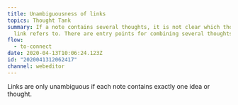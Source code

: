 ```yaml
---
title: Unambiguousness of links
topics: Thought Tank
summary: If a note contains several thoughts, it is not clear which thought a
  link refers to. There are entry points for combining several thoughts.
flow:
  - to-connect
date: 2020-04-13T10:06:24.123Z
id: "2020041312062417"
channel: webeditor
---
```

Links are only unambiguous if each note contains exactly one idea or thought.